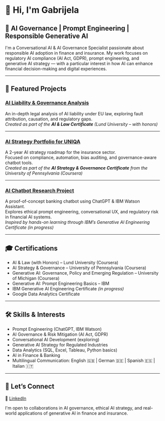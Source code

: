# 👋 Hi, I'm Gabrijela

## 🧠 AI Governance | Prompt Engineering | Responsible Generative AI

I'm a Conversational AI & AI Governance Specialist passionate about responsible AI adoption in finance and insurance. My work focuses on regulatory AI compliance (AI Act, GDPR), prompt engineering, and generative AI strategy — with a particular interest in how AI can enhance financial decision-making and digital experiences.

---

## 🔬 Featured Projects

### [AI Liability & Governance Analysis](https://github.com/gabrijelam1/ai-liability-analysis)  
An in-depth legal analysis of AI liability under EU law, exploring fault attribution, causation, and regulatory gaps.  
_Created as part of the **AI & Law Certificate** (Lund University – with honors)_

---

### [AI Strategy Portfolio for UNIQA](https://github.com/gabrijelam1/ai-portfolio-uniqa)  
A 2-year AI strategy roadmap for the insurance sector.  
Focused on compliance, automation, bias auditing, and governance-aware chatbot tools.  
_Created as part of the **AI Strategy & Governance Certificate** from the University of Pennsylvania (Coursera)_

---

### [AI Chatbot Research Project](https://github.com/gabrijelam1/ai-chatbot-research)  
A proof-of-concept banking chatbot using ChatGPT & IBM Watson Assistant.  
Explores ethical prompt engineering, conversational UX, and regulatory risk in financial AI systems.  
_Inspired by hands-on learning through IBM’s Generative AI Engineering Certificate (in progress)_

---

## 🎓 Certifications

- AI & Law (with Honors) – Lund University (Coursera)  
- AI Strategy & Governance – University of Pennsylvania (Coursera)  
- Generative AI: Governance, Policy and Emerging Regulation – University of Michigan (Coursera)  
- Generative AI: Prompt Engineering Basics – IBM  
- IBM Generative AI Engineering Certificate *(in progress)*  
- Google Data Analytics Certificate

---

## 🛠 Skills & Interests

- Prompt Engineering (ChatGPT, IBM Watson)  
- AI Governance & Risk Mitigation (AI Act, GDPR)  
- Conversational AI Development (exploring)  
- Generative AI Strategy for Regulated Industries  
- Data Analytics (SQL, Excel, Tableau, Python basics)  
- AI in Finance & Banking  
- Multilingual Communication: English 🇬🇧 | German 🇩🇪 | Spanish 🇪🇸 | Italian 🇮🇹

---

## 🤝 Let’s Connect

🔗 [LinkedIn](https://www.linkedin.com/in/gabrijelam)

I'm open to collaborations in AI governance, ethical AI strategy, and real-world applications of generative AI in finance and insurance.

